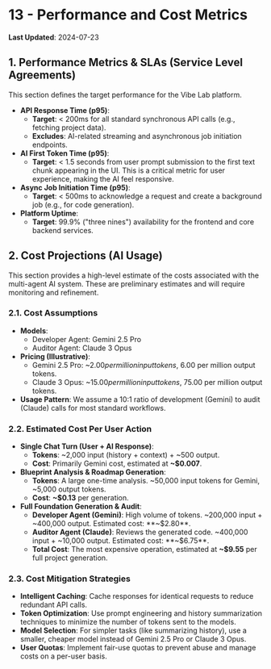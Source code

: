 # 13 - Performance and Cost Metrics

**Last Updated**: 2024-07-23

## 1. Performance Metrics & SLAs (Service Level Agreements)

This section defines the target performance for the Vibe Lab platform.

- **API Response Time (p95)**:
    - **Target**: < 200ms for all standard synchronous API calls (e.g., fetching project data).
    - **Excludes**: AI-related streaming and asynchronous job initiation endpoints.
- **AI First Token Time (p95)**:
    - **Target**: < 1.5 seconds from user prompt submission to the first text chunk appearing in the UI. This is a critical metric for user experience, making the AI feel responsive.
- **Async Job Initiation Time (p95)**:
    - **Target**: < 500ms to acknowledge a request and create a background job (e.g., for code generation).
- **Platform Uptime**:
    - **Target**: 99.9% ("three nines") availability for the frontend and core backend services.

## 2. Cost Projections (AI Usage)

This section provides a high-level estimate of the costs associated with the multi-agent AI system. These are preliminary estimates and will require monitoring and refinement.

### 2.1. Cost Assumptions
- **Models**:
    - Developer Agent: Gemini 2.5 Pro
    - Auditor Agent: Claude 3 Opus
- **Pricing (Illustrative)**:
    - Gemini 2.5 Pro: ~$2.00 per million input tokens, ~$6.00 per million output tokens.
    - Claude 3 Opus: ~$15.00 per million input tokens, ~$75.00 per million output tokens.
- **Usage Pattern**: We assume a 10:1 ratio of development (Gemini) to audit (Claude) calls for most standard workflows.

### 2.2. Estimated Cost Per User Action

- **Single Chat Turn (User + AI Response)**:
    - **Tokens**: ~2,000 input (history + context) + ~500 output.
    - **Cost**: Primarily Gemini cost, estimated at **~$0.007**.
- **Blueprint Analysis & Roadmap Generation**:
    - **Tokens**: A large one-time analysis. ~50,000 input tokens for Gemini, ~5,000 output tokens.
    - **Cost**: **~$0.13** per generation.
- **Full Foundation Generation & Audit**:
    - **Developer Agent (Gemini)**: High volume of tokens. ~200,000 input + ~400,000 output. Estimated cost: **~$2.80**.
    - **Auditor Agent (Claude)**: Reviews the generated code. ~400,000 input + ~10,000 output. Estimated cost: **~$6.75**.
    - **Total Cost**: The most expensive operation, estimated at **~$9.55** per full project generation.

### 2.3. Cost Mitigation Strategies
- **Intelligent Caching**: Cache responses for identical requests to reduce redundant API calls.
- **Token Optimization**: Use prompt engineering and history summarization techniques to minimize the number of tokens sent to the models.
- **Model Selection**: For simpler tasks (like summarizing history), use a smaller, cheaper model instead of Gemini 2.5 Pro or Claude 3 Opus.
- **User Quotas**: Implement fair-use quotas to prevent abuse and manage costs on a per-user basis. 
